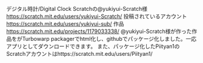 デジタル時計/Digital Clock
Scratchの@yukiyui-Scratch様　https://scratch.mit.edu/users/yukiyui-Scratch/
投稿されているアカウント　https://scratch.mit.edu/users/yukiyui-sub/
作品　https://scratch.mit.edu/projects/1179033338/
@yukiyui-Scratch様が作った作品をがTurbowarp packagerでhtml化し、githubでパッケージ化しました。一応アプリとしてダウンロードできます。
また、パッケージ化したPiityan1のScratchアカウントはhttps://scratch.mit.edu/users/Piityan1/
